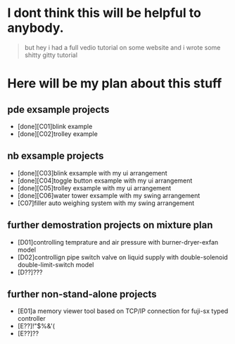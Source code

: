 # I dont think this will be helpful to anybody.

> but hey
> i had a full vedio tutorial on some website
> and i wrote some shitty gitty tutorial

# Here will be my plan about this stuff

## pde exsample projects

- [done][C01]blink example
- [done][C02]trolley example

## nb exsample projects

- [done][C03]blink exsample with my ui arrangement
- [done][C04]toggle button exsample with my ui arrangement
- [done][C05]trolley exsample with my ui arrangement
- [done][C06]water tower exsample with my swing arrangement
- [C07]filler auto weighing system with my swing arrangement

## further demostration projects on mixture plan

- [D01]controlling temprature and air pressure with burner-dryer-exfan model
- [D02]controllign pipe switch valve on liquid supply with double-solenoid double-limit-switch model
- [D??]???

## further non-stand-alone projects

- [E01]a memory viewer tool based on TCP/IP connection for fuji-sx typed controller
- [E??]!"$%&'(
- [E??]??
